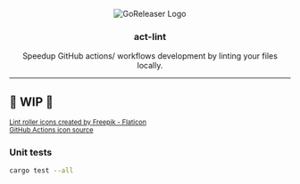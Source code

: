 <p align="center">
  <img alt="GoReleaser Logo" src="https://github.com/actyoms/act-lint/assets/10169201/742218bb-2ce9-44af-9d38-cdf5227d087a" />
  <h3 align="center">act-lint</h3>
  <p align="center">Speedup GitHub actions/ workflows development by linting your files locally.</p>
</p>

---

## 🚧 WIP 🚧

<sub>
<a href="https://www.flaticon.com/free-icons/lint-roller" title="lint roller icons">Lint roller icons created by Freepik - Flaticon</a><br/>
<a href="https://www.svgrepo.com/svg/306098/githubactions)" title="github icon">GitHub Actions icon source</a>
</sub>

### Unit tests

```bash
cargo test --all
```
